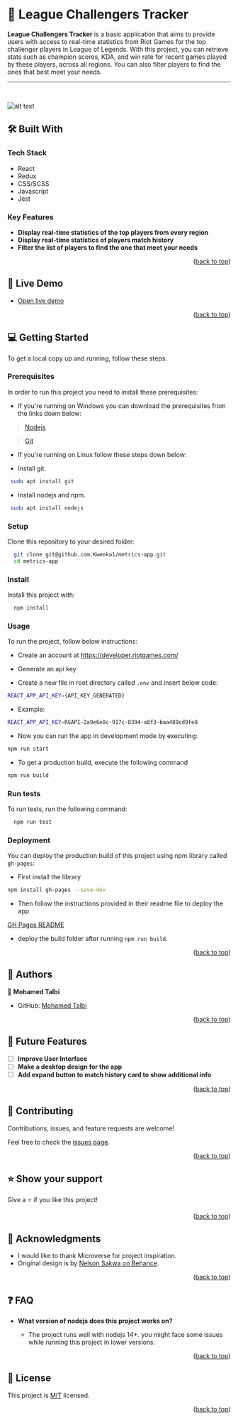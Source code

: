 <!-- PROJECT DESCRIPTION -->

# 📖 League Challengers Tracker <a name="about-project"></a>

**League Challengers Tracker** is a basic application that aims to provide users with access to real-time statistics from Riot Games for the top challenger players in League of Legends. With this project, you can retrieve stats such as champion scores, KDA, and win rate for recent games played by these players, across all regions. You can also filter players to find the ones that best meet your needs.

<hr>
<br>

![alt text](/app_screenshot.jpg "app screenshot")

## 🛠 Built With <a name="built-with"></a>

### Tech Stack <a name="tech-stack"></a>

- React
- Redux
- CSS/SCSS
- Javascript
- Jest

<!-- Features -->

### Key Features <a name="key-features"></a>

- **Display real-time statistics of the top players from every region**
- **Display real-time statistics of players match history**
- **Filter the list of players to find the one that meet your needs**

<p align="right">(<a href="#readme-top">back to top</a>)</p>

<!-- LIVE DEMO -->

## 🚀 Live Demo <a name="live-demo"></a>

- [Open live demo](https://league-challengers-tracker.onrender.com/)

<p align="right">(<a href="#readme-top">back to top</a>)</p>

<!-- GETTING STARTED -->

## 💻 Getting Started <a name="getting-started"></a>

To get a local copy up and running, follow these steps.

### Prerequisites

In order to run this project you need to install these prerequisites:

- If you're running on Windows you can download the prerequisites from the links down below:

> [Nodejs](https://nodejs.org/en/)

> [Git](https://git-scm.com/)

- If you're running on Linux follow these steps down below:

- Install git.

```sh
 sudo apt install git
```

- Install nodejs and npm.

```sh
 sudo apt install nodejs
```

### Setup

Clone this repository to your desired folder:

```sh
  git clone git@github.com:Kweeka1/metrics-app.git
  cd metrics-app
```

### Install

Install this project with:

```sh
  npm install
```

### Usage

To run the project, follow below instructions:

- Create an account at https://developer.riotgames.com/

- Generate an api key

- Create a new file in root directory called `.env` and insert below code:

```sh
REACT_APP_API_KEY={API_KEY_GENERATED}
```

- Example:
```sh
REACT_APP_API_KEY=RGAPI-2a9e6e8c-917c-8394-a8f3-baa489cd9fe8
```

- Now you can run the app in development mode by executing:

```sh
npm run start
```

- To get a production build, execute the following command

```sh
npm run build
```

### Run tests

To run tests, run the following command:

```sh
  npm run test
```


### Deployment

You can deploy the production build of this project using npm library called `gh-pages`:

- First install the library

```sh
npm install gh-pages --save-dev
```

- Then follow the instructions provided in their readme file to deploy the app

[GH Pages README](https://www.npmjs.com/package/gh-pages)

- deploy the build folder after running `npm run build`.

<p align="right">(<a href="#readme-top">back to top</a>)</p>

<!-- AUTHORS -->

## 👥 Authors <a name="authors"></a>

👤 **Mohamed Talbi**

- GitHub: [Mohamed Talbi](https://github.com/m-talbi)

<p align="right">(<a href="#readme-top">back to top</a>)</p>

<!-- FUTURE FEATURES -->

## 🔭 Future Features <a name="future-features"></a>

- [ ] **Improve User Interface**
- [ ] **Make a desktop design for the app**
- [ ] **Add expand button to match history card to show additional info**

<p align="right">(<a href="#readme-top">back to top</a>)</p>

<!-- CONTRIBUTING -->

## 🤝 Contributing <a name="contributing"></a>

Contributions, issues, and feature requests are welcome!

Feel free to check the [issues page](https://github.com/Kweeka1/metrics-app/issues).

<p align="right">(<a href="#readme-top">back to top</a>)</p>

<!-- SUPPORT -->

## ⭐️ Show your support <a name="support"></a>

Give a ⭐️ if you like this project!

<p align="right">(<a href="#readme-top">back to top</a>)</p>

<!-- ACKNOWLEDGEMENTS -->

## 🙏 Acknowledgments <a name="acknowledgements"></a>

- I would like to thank Microverse for project inspiration.
- Original design is by [Nelson Sakwa on Behance](https://www.behance.net/sakwadesignstudio).

<p align="right">(<a href="#readme-top">back to top</a>)</p>

<!-- FAQ (optional) -->

## ❓ FAQ <a name="faq"></a>

- **What version of nodejs does this project works on?**

  - The project runs well with nodejs 14+. you might face some issues while running this project in lower versions.

<p align="right">(<a href="#readme-top">back to top</a>)</p>

<!-- LICENSE -->

## 📝 License <a name="license"></a>

This project is [MIT](./MIT.md) licensed.

<p align="right">(<a href="#readme-top">back to top</a>)</p>
